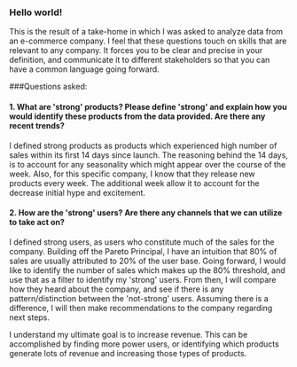 ### Hello world!

This is the result of a take-home in which I was asked to analyze data from an e-commerce company. I feel that these questions touch on skills that are relevant to any company. It forces you to be clear and precise in your definition, and communicate it to different stakeholders so that you can have a common language going forward.

###Questions asked:
#### 1. What are 'strong' products? Please define 'strong' and explain how you would identify these products from the data provided. Are there any recent trends?

I defined strong products as products which experienced high number of sales within its first 14 days since launch. The reasoning behind the 14 days, is to account for any seasonality which might appear over the course of the week. Also, for this specific company, I know that they release new products every week. The additional week allow it to account for the decrease initial hype and excitement.


#### 2. How are the 'strong' users? Are there any channels that we can utilize to take act on?

I defined strong users, as users who constitute much of the sales for the company. Building off the Pareto Principal, I have an intuition that 80% of sales are usually attributed to 20% of the user base. Going forward, I would like to identify the number of sales which makes up the 80% threshold, and use that as a filter to identify my 'strong' users. From then, I will compare how they heard about the company, and see if there is any pattern/distinction between the 'not-strong' users. Assuming there is a difference, I will then make recommendations to the company regarding next steps.

I understand my ultimate goal is to increase revenue. This can be accomplished by finding more power users, or identifying which products generate lots of revenue and increasing those types of products.
